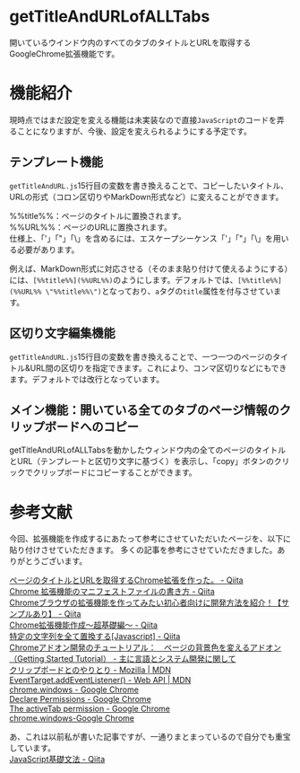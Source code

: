 # getTitleAndURLofALLTabs
 開いているウインドウ内のすべてのタブのタイトルとURLを取得するGoogleChrome拡張機能です。
 
 # 機能紹介
 現時点ではまだ設定を変える機能は未実装なので直接`JavaScript`のコードを弄ることになりますが、今後、設定を変えられるようにする予定です。
 
 ## テンプレート機能
`getTitleAndURL.js`15行目の変数を書き換えることで、コピーしたいタイトル、URLの形式（コロン区切りやMarkDown形式など）に変えることができます。

%%title%%：ページのタイトルに置換されます。  
%%URL%%：ページのURLに置換されます。  
仕様上、「'」「"」「\」を含めるには、エスケープシーケンス「\'」「\"」「\\」を用いる必要があります。

例えば、MarkDown形式に対応させる（そのまま貼り付けて使えるようにする）には、`[%%title%%](%%URL%%)`のようにします。デフォルトでは、`[%%title%%](%%URL%% \"%%title%%\")`となっており、`a`タグの`title`属性を付与させています。

## 区切り文字編集機能
`getTitleAndURL.js`15行目の変数を書き換えることで、一つ一つのページのタイトル&URL間の区切りを指定できます。これにより、コンマ区切りなどにもできます。デフォルトでは改行となっています。

## メイン機能：開いている全てのタブのページ情報のクリップボードへのコピー
getTitleAndURLofALLTabsを動かしたウィンドウ内の全てのページのタイトルとURL（テンプレートと区切り文字に基づく）を表示し、「copy」ボタンのクリックでクリップボードにコピーすることができます。


# 参考文献
今回、拡張機能を作成するにあたって参考にさせていただいたページを、以下に貼り付けさせていただきます。
多くの記事を参考にさせていただきました。ありがとうございます。

[ページのタイトルとURLを取得するChrome拡張を作った。 - Qiita](https://qiita.com/a01sa01to/items/bd7b18b4ec3dc6c46b32 "ページのタイトルとURLを取得するChrome拡張を作った。 - Qiita")  
[Chrome 拡張機能のマニフェストファイルの書き方 - Qiita](https://qiita.com/mdstoy/items/9866544e37987337dc79#options_page "Chrome 拡張機能のマニフェストファイルの書き方 - Qiita")  
[Chromeブラウザの拡張機能を作ってみたい初心者向けに開発方法を紹介！【サンプルあり】 - Qiita](https://qiita.com/guru_taka/items/37a90766f4f845e963e5 "Chromeブラウザの拡張機能を作ってみたい初心者向けに開発方法を紹介！【サンプルあり】 - Qiita")  
[Chrome拡張機能作成〜超基礎編〜 - Qiita](https://qiita.com/Ryo_Suzuki/items/d247008888ef67bdeda8 "Chrome拡張機能作成〜超基礎編〜 - Qiita")  
[特定の文字列を全て置換する[Javascript] - Qiita](https://qiita.com/DecoratedKnight/items/103ab57431b6c448e535 "特定の文字列を全て置換する[Javascript] - Qiita")  
[Chromeアドオン開発のチュートリアル：　ページの背景色を変えるアドオン（Getting Started Tutorial） - 主に言語とシステム開発に関して](https://language-and-engineering.hatenablog.jp/entry/2018/10/22/Chrome%E3%82%A2%E3%83%89%E3%82%AA%E3%83%B3%E9%96%8B%E7%99%BA%E3%81%AE%E3%83%81%E3%83%A5%E3%83%BC%E3%83%88%E3%83%AA%E3%82%A2%E3%83%AB%EF%BC%9A_%E3%83%9A%E3%83%BC%E3%82%B8%E3%81%AE "Chromeアドオン開発のチュートリアル：　ページの背景色を変えるアドオン（Getting Started Tutorial） - 主に言語とシステム開発に関して")  
[クリップボードとのやりとり - Mozilla | MDN](https://developer.mozilla.org/ja/docs/Mozilla/Add-ons/WebExtensions/Interact_with_the_clipboard "クリップボードとのやりとり - Mozilla | MDN")  
[EventTarget.addEventListener() - Web API | MDN](https://developer.mozilla.org/ja/docs/Web/API/EventTarget/addEventListener "EventTarget.addEventListener() - Web API | MDN")  
[chrome.windows - Google Chrome](https://developer.chrome.com/extensions/windows#current-window "chrome.windows - Google Chrome")  
[Declare Permissions - Google Chrome](https://developer.chrome.com/extensions/declare_permissions "Declare Permissions - Google Chrome")  
[The activeTab permission - Google Chrome](https://developer.chrome.com/extensions/activeTab#what-activeTab-allows "The activeTab permission - Google Chrome")  
[chrome.windows-Google Chrome](https://developer.chrome.com/extensions/windows#property-WINDOW_ID_CURRENT "chrome.windows-Google Chrome")  
  

あ、これは以前私が書いた記事ですが、一通りまとまっているので自分でも重宝しています。  
[JavaScript基礎文法 - Qiita](https://qiita.com/yukuduri/items/cff4a1f9c85114600425 "JavaScript基礎文法 - Qiita")  